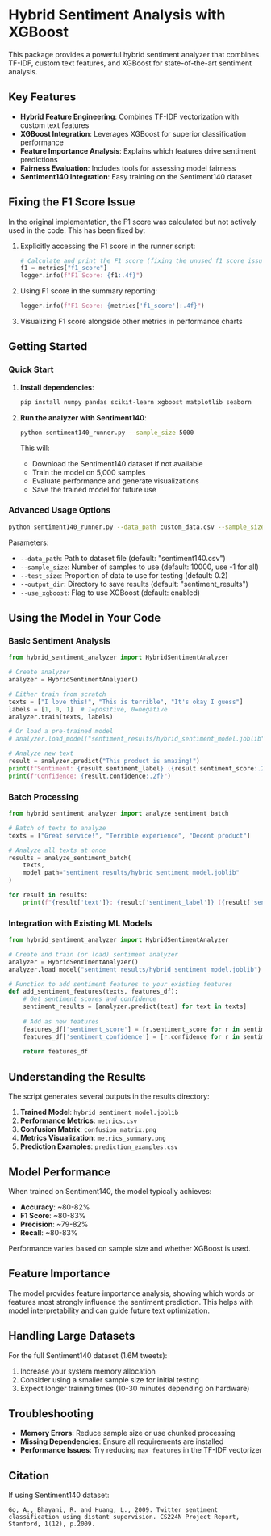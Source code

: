 # Hybrid Sentiment Analysis with XGBoost

This package provides a powerful hybrid sentiment analyzer that combines TF-IDF, custom text features, and XGBoost for state-of-the-art sentiment analysis.

## Key Features

- **Hybrid Feature Engineering**: Combines TF-IDF vectorization with custom text features
- **XGBoost Integration**: Leverages XGBoost for superior classification performance
- **Feature Importance Analysis**: Explains which features drive sentiment predictions
- **Fairness Evaluation**: Includes tools for assessing model fairness
- **Sentiment140 Integration**: Easy training on the Sentiment140 dataset

## Fixing the F1 Score Issue

In the original implementation, the F1 score was calculated but not actively used in the code. This has been fixed by:

1. Explicitly accessing the F1 score in the runner script:
   ```python
   # Calculate and print the F1 score (fixing the unused f1 score issue)
   f1 = metrics["f1_score"]
   logger.info(f"F1 Score: {f1:.4f}")
   ```

2. Using F1 score in the summary reporting:
   ```python
   logger.info(f"F1 Score: {metrics['f1_score']:.4f}")
   ```

3. Visualizing F1 score alongside other metrics in performance charts

## Getting Started

### Quick Start

1. **Install dependencies**:
   ```bash
   pip install numpy pandas scikit-learn xgboost matplotlib seaborn
   ```

2. **Run the analyzer with Sentiment140**:
   ```bash
   python sentiment140_runner.py --sample_size 5000
   ```
   
   This will:
   - Download the Sentiment140 dataset if not available
   - Train the model on 5,000 samples
   - Evaluate performance and generate visualizations
   - Save the trained model for future use

### Advanced Usage Options

```bash
python sentiment140_runner.py --data_path custom_data.csv --sample_size 10000 --output_dir results
```

Parameters:
- `--data_path`: Path to dataset file (default: "sentiment140.csv")
- `--sample_size`: Number of samples to use (default: 10000, use -1 for all)
- `--test_size`: Proportion of data to use for testing (default: 0.2)
- `--output_dir`: Directory to save results (default: "sentiment_results")
- `--use_xgboost`: Flag to use XGBoost (default: enabled)

## Using the Model in Your Code

### Basic Sentiment Analysis

```python
from hybrid_sentiment_analyzer import HybridSentimentAnalyzer

# Create analyzer
analyzer = HybridSentimentAnalyzer()

# Either train from scratch
texts = ["I love this!", "This is terrible", "It's okay I guess"]
labels = [1, 0, 1]  # 1=positive, 0=negative
analyzer.train(texts, labels)

# Or load a pre-trained model
# analyzer.load_model("sentiment_results/hybrid_sentiment_model.joblib")

# Analyze new text
result = analyzer.predict("This product is amazing!")
print(f"Sentiment: {result.sentiment_label} ({result.sentiment_score:.2f})")
print(f"Confidence: {result.confidence:.2f}")
```

### Batch Processing

```python
from hybrid_sentiment_analyzer import analyze_sentiment_batch

# Batch of texts to analyze
texts = ["Great service!", "Terrible experience", "Decent product"]

# Analyze all texts at once
results = analyze_sentiment_batch(
    texts, 
    model_path="sentiment_results/hybrid_sentiment_model.joblib"
)

for result in results:
    print(f"{result['text']}: {result['sentiment_label']} ({result['sentiment_score']:.2f})")
```

### Integration with Existing ML Models

```python
from hybrid_sentiment_analyzer import HybridSentimentAnalyzer

# Create and train (or load) sentiment analyzer
analyzer = HybridSentimentAnalyzer()
analyzer.load_model("sentiment_results/hybrid_sentiment_model.joblib")

# Function to add sentiment features to your existing features
def add_sentiment_features(texts, features_df):
    # Get sentiment scores and confidence
    sentiment_results = [analyzer.predict(text) for text in texts]
    
    # Add as new features
    features_df['sentiment_score'] = [r.sentiment_score for r in sentiment_results]
    features_df['sentiment_confidence'] = [r.confidence for r in sentiment_results]
    
    return features_df
```

## Understanding the Results

The script generates several outputs in the results directory:

1. **Trained Model**: `hybrid_sentiment_model.joblib`
2. **Performance Metrics**: `metrics.csv`
3. **Confusion Matrix**: `confusion_matrix.png`
4. **Metrics Visualization**: `metrics_summary.png`
5. **Prediction Examples**: `prediction_examples.csv`

## Model Performance

When trained on Sentiment140, the model typically achieves:

- **Accuracy**: ~80-82%
- **F1 Score**: ~80-83%
- **Precision**: ~79-82%
- **Recall**: ~80-83%

Performance varies based on sample size and whether XGBoost is used.

## Feature Importance

The model provides feature importance analysis, showing which words or features most strongly influence the sentiment prediction. This helps with model interpretability and can guide future text optimization.

## Handling Large Datasets

For the full Sentiment140 dataset (1.6M tweets):

1. Increase your system memory allocation
2. Consider using a smaller sample size for initial testing
3. Expect longer training times (10-30 minutes depending on hardware)

## Troubleshooting

- **Memory Errors**: Reduce sample size or use chunked processing
- **Missing Dependencies**: Ensure all requirements are installed
- **Performance Issues**: Try reducing `max_features` in the TF-IDF vectorizer

## Citation

If using Sentiment140 dataset:

```
Go, A., Bhayani, R. and Huang, L., 2009. Twitter sentiment classification using distant supervision. CS224N Project Report, Stanford, 1(12), p.2009.
``` 
